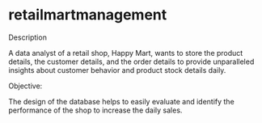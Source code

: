 # retailmartmanagement

Description

A data analyst of a retail shop, Happy Mart, wants to store the product details, the customer details, and the order details to provide unparalleled insights about 
customer behavior and product stock details daily.

Objective:

The design of the database helps to easily evaluate and identify the performance of the shop to increase the daily sales.
